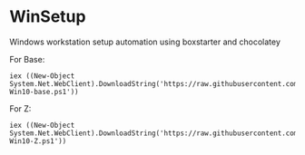 # WinSetup
Windows workstation setup automation using boxstarter and chocolatey

For Base:
```
iex ((New-Object System.Net.WebClient).DownloadString('https://raw.githubusercontent.com/zacrollins/WinSetup/master/bootstrap-Win10-base.ps1'))
```
For Z:
```
iex ((New-Object System.Net.WebClient).DownloadString('https://raw.githubusercontent.com/zacrollins/WinSetup/master/bootstrap-Win10-Z.ps1'))
```
